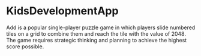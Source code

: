 # KidsDevelopmentApp
Add is a popular single-player puzzle game in which players slide numbered tiles on a grid to combine them and reach the tile with the value of 2048. The game requires strategic thinking and planning to achieve the highest score possible.
